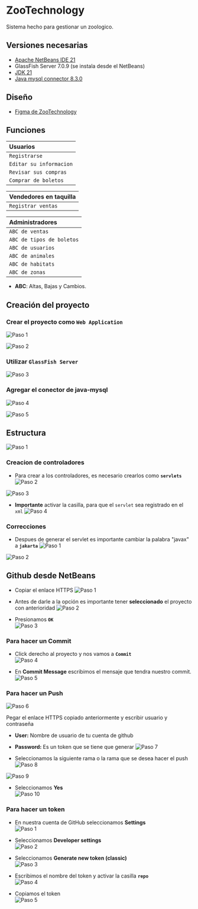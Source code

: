 # ZooTechnology

Sistema hecho para gestionar un zoologico.
## Versiones necesarias

 - [Apache NetBeans IDE 21](https://www.apache.org/dyn/closer.lua/netbeans/netbeans-installers/21/Apache-NetBeans-21-bin-windows-x64.exe)
 - GlassFish Server 7.0.9 (se instala desde el NetBeans)
 - [JDK 21](https://www.oracle.com/mx/java/technologies/downloads/)
 - [Java mysql connector 8.3.0](https://dev.mysql.com/downloads/connector/j/)

## Diseño

- [Figma de ZooTechnology](https://www.figma.com/file/5JuHcsqudYDOojJU1BWD6v/ZooTechnology?type=design&node-id=0-1&mode=design)
## Funciones

| Usuarios |
| :-------- |
| `Registrarse` |
| `Editar su informacion` |
| `Revisar sus compras` |
| `Comprar de boletos` |

| Vendedores en taquilla |
| :-------- |
| `Registrar ventas` |

| Administradores |
| :-------- |
| `ABC de ventas` |
| `ABC de tipos de boletos` |
| `ABC de usuarios` |
| `ABC de animales` |
| `ABC de habitats` |
| `ABC de zonas` |

- **ABC**: Altas, Bajas y Cambios.
## Creación del proyecto

### Crear el proyecto como `Web Application`
![Paso 1](https://simp6.host.church/images3/howToCreateProject1136700f94d6aba80.png)  

![Paso 2](https://simp6.host.church/images3/howToCreateProject2e416ebec1b7d1371.png)  
### Utilizar `GlassFish Server`
![Paso 3](https://simp6.host.church/images3/howToCreateProject3ae7a772b41320c13.png)  
### Agregar el conector de java-mysql
![Paso 4](https://simp6.host.church/images3/howToCreateProject476298f91a7ce4834.png)  

![Paso 5](https://simp6.host.church/images3/howToCreateProject589c8d6c08c901dda.png)  
## Estructura

![Paso 1](https://simp6.host.church/images3/structure145f2e27bfe4e1910.png)  
### Creacion de controladores
- Para crear a los controladores, es necesario crearlos como **`servlets`**
![Paso 2](https://simp6.host.church/images3/structure2d2572c649ba6bdb3.png)  

![Paso 3](https://simp6.host.church/images3/structure31dcddd8995c585d1.png)  
- **Importante** activar la casilla, para que el `servlet` sea registrado en el `xml`
![Paso 4](https://simp6.host.church/images3/structure4adc59020fcdb3e96.png)  

### **Correcciones**
- Despues de generar el servlet es importante cambiar la palabra "javax" a **`jakarta`**
![Paso 1](https://simp6.host.church/images3/corrections1378cfceb493884ac.png)  

![Paso 2](https://simp6.host.church/images3/corrections2f526c50cf900a6f7.png)  

## Github desde NetBeans

- Copiar el enlace HTTPS
![Paso 1](https://simp6.host.church/images3/github16da92cf24f98bb97.png)  

- Antes de darle a la opción es importante tener **seleccionado** el proyecto con anterioridad
![Paso 2](https://simp6.host.church/images3/github2d3148e3393b2d56d.png)  

- Presionamos **`OK`**  
![Paso 3](https://simp6.host.church/images3/github3ec07a2e6529368ba.png)  

### Para hacer un Commit
- Click derecho al proyecto y nos vamos a **`Commit`**  
![Paso 4](https://simp6.host.church/images3/github47a2527fcdca8f5b2.png)  

- En **Commit Message** escribimos el mensaje que tendra nuestro commit.  
![Paso 5](https://simp6.host.church/images3/github5e6ad0d1cbbcca1ea.png)  
### Para hacer un Push  
![Paso 6](https://simp6.host.church/images3/github6e7c749e288ffe03b.png)  

Pegar el enlace HTTPS copiado anteriormente y escribir usuario y contraseña
- **User:** Nombre de usuario de tu cuenta de github
- **Password:** Es un token que se tiene que generar
![Paso 7](https://simp6.host.church/images3/github72c363d578ce9a5ee.png)  

- Seleccionamos la siguiente rama o la rama que se desea hacer el push  
![Paso 8](https://simp6.host.church/images3/github8da260f85df5b20c9.png)  

![Paso 9](https://simp6.host.church/images3/github9a462b87fb513abcd.png)  

- Seleccionamos **Yes**  
![Paso 10](https://simp6.host.church/images3/github1018c1ffb7585d5623.png)  

### Para hacer un token
- En nuestra cuenta de GitHub seleccionamos **Settings**  
![Paso 1](https://simp6.host.church/images3/createToken15e992ba28b832c3c.png)  

- Seleccionamos **Developer settings**  
![Paso 2](https://simp6.host.church/images3/createToken2272705552c41d5db.png)  

- Seleccionamos **Generate new token (classic)**  
![Paso 3](https://simp6.host.church/images3/createToken3f1f99c7a95cceba8.png)  

- Escribimos el nombre del token y activar la casilla **`repo`**  
![Paso 4](https://simp6.host.church/images3/createToken47db64efd892969f1.png)  

- Copiamos el token  
![Paso 5](https://simp6.host.church/images3/createToken53c14a029001ee84b.png)  

